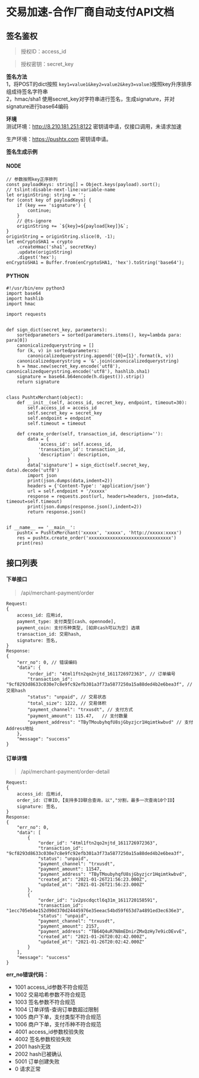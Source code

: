 # 交易加速-合作厂商自动支付API文档

## 签名鉴权
>授权ID：access_id

>授权密钥：secret_key

**签名方法**  
1，将POST的dict按照 `key1=value1&key2=value2&key3=value3`按照key升序排序组成待签名字符串  
2，hmac/sha1 使用secret_key对字符串进行签名，生成signature，并对signature进行base64编码 

**环境**  
测试环境：http://8.210.181.251:8122 密钥请申请，仅接口调用，未请求加速

生产环境：https://pushtx.com 密钥请申请。

**签名生成示例**
#### NODE
```
// 参数按照key正序排列
const payloadKeys: string[] = Object.keys(payload).sort();
// tslint:disable-next-line:variable-name
let originString: string = '';
for (const key of payloadKeys) {
    if (key === 'signature') {
        continue;
    }
    // @ts-ignore
    originString += `${key}=${payload[key]}&`;
}
originString = originString.slice(0, -1);
let enCryptoSHA1 = crypto
    .createHmac('sha1', secretKey)
    .update(originString)
    .digest('hex');
enCryptoSHA1 = Buffer.from(enCryptoSHA1, 'hex').toString('base64');
```
#### PYTHON
```
#!/usr/bin/env python3
import base64
import hashlib
import hmac

import requests


def sign_dict(secret_key, parameters):
    sortedparameters = sorted(parameters.items(), key=lambda para: para[0])
    canonicalizedquerystring = []
    for (k, v) in sortedparameters:
        canonicalizedquerystring.append('{0}={1}'.format(k, v))
    canonicalizedquerystring = '&'.join(canonicalizedquerystring)
    h = hmac.new(secret_key.encode('utf8'), canonicalizedquerystring.encode('utf8'), hashlib.sha1)
    signature = base64.b64encode(h.digest()).strip()
    return signature


class PushtxMerchant(object):
    def __init__(self, access_id, secret_key, endpoint, timeout=30):
        self.access_id = access_id
        self.secret_key = secret_key
        self.endpoint = endpoint
        self.timeout = timeout

    def create_order(self, transaction_id, description=''):
        data = {
            'access_id': self.access_id,
            'transaction_id': transaction_id,
            'description': description,
        }
        data['signature'] = sign_dict(self.secret_key, data).decode('utf8')
        import json
        print(json.dumps(data,indent=2))
        headers = {'Content-Type': 'application/json'}
        url = self.endpoint + '/xxxxx'
        response = requests.post(url, headers=headers, json=data, timeout=self.timeout)
        print(json.dumps(response.json(),indent=2))
        return response.json()


if __name__ == '__main__':
    pushtx = PushtxMerchant('xxxxx', 'xxxxx', 'http://xxxxx:xxxx')
    res = pushtx.create_order('xxxxxxxxxxxxxxxxxxxxxxxxxxxxxxx')
    print(res)
```

## 接口列表
#### 下单接口
>/api/merchant-payment/order
```
Request:
{
    access_id: 应用id,   
    payment_type: 支付类型[cash、opennode],
    payment_coin: 支付币种类型, [如非cash可以为空] 选填
    transaction_id: 交易hash, 
    signature: 签名,  
}
Response:
{
    "err_no": 0, // 错误编码
    "data": {
        "order_id": "4tml1ftn2qo2njtd_1611726972363", // 订单编号
        "transaction_id": "9cf8293d8633c030e7c8e9fc92efb301a3f73a5877250a15a88ded4b2e6bea3f", // 交易hash
        "status": "unpaid", // 交易状态
        "total_size": 1222, // 交易体积
        "payment_channel": "trxusdt", // 支付方式
        "payment_amount": 115.47,   // 支付数量
        "payment_address": "TByTMoubyhqfU8sjGbyzjcr1Hqimtkwbvd" // 支付Address地址
    },
    "message": "success"
}
```
#### 订单详情
>/api/merchant-payment/order-detail
```
Request:
{
    access_id: 应用id,   
    order_id: 订单ID,【支持多ID联合查询，以","分割，最多一次查询10个ID】 
    signature: 签名,  
}
Response:
{
    "err_no": 0,
    "data": [
        {
            "order_id": "4tml1ftn2qo2njtd_1611726972363",
            "transaction_id": "9cf8293d8633c030e7c8e9fc92efb301a3f73a5877250a15a88ded4b2e6bea3f",
            "status": "unpaid",
            "payment_channel": "trxusdt",
            "payment_amount": 11547,
            "payment_address": "TByTMoubyhqfU8sjGbyzjcr1Hqimtkwbvd",
            "created_at": "2021-01-26T21:56:23.000Z",
            "updated_at": "2021-01-26T21:56:23.000Z"
        },
        {
            "order_id": "iv2pscdqctl6q31m_1611720158591",
            "transaction_id": "1ecc705eb4e152d90d370d24445976e35eeac54bd59f653d7a4891ed3ec636e3",
            "status": "unpaid",
            "payment_channel": "trxusdt",
            "payment_amount": 2157,
            "payment_address": "TB64Q4uR7N8mEDnirZMxQzHy7e9icDEvvE",
            "created_at": "2021-01-26T20:02:42.000Z",
            "updated_at": "2021-01-26T20:02:42.000Z"
        }
    ],
    "message": "success"
}
```

**err_no错误代码：**
* 1001 access_id参数不符合规范
* 1002 交易哈希参数不符合规范
* 1003 签名参数不符合规范
* 1004 订单详情-查询订单数超过限制
* 1005 商户下单，支付类型不符合规范
* 1006 商户下单，支付币种不符合规范
* 4001 access_id参数校验失败
* 4002 签名参数校验失败
* 2001 hash无效
* 2002 hash已被确认
* 5001 订单创建失败
* 0 请求正常  
